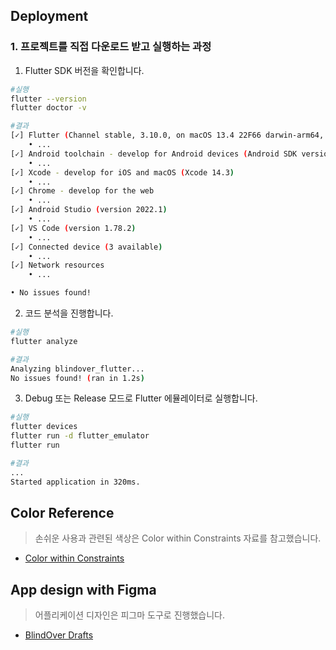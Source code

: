 ## Deployment

### 1. 프로젝트를 직접 다운로드 받고 실행하는 과정
1. Flutter SDK 버전을 확인합니다.

```bash
#실행
flutter --version
flutter doctor -v

#결과
[✓] Flutter (Channel stable, 3.10.0, on macOS 13.4 22F66 darwin-arm64, locale en-KR)
    • ...
[✓] Android toolchain - develop for Android devices (Android SDK version 33.0.2)
    • ...
[✓] Xcode - develop for iOS and macOS (Xcode 14.3)
    • ...
[✓] Chrome - develop for the web
    • ...
[✓] Android Studio (version 2022.1)
    • ...
[✓] VS Code (version 1.78.2)
    • ...
[✓] Connected device (3 available)
    • ...
[✓] Network resources
    • ...

• No issues found!
```

2. 코드 분석을 진행합니다.

```bash
#실행
flutter analyze

#결과
Analyzing blindover_flutter...                                          
No issues found! (ran in 1.2s)
```
3. Debug 또는 Release 모드로 Flutter 에뮬레이터로 실행합니다.

```bash
#실행
flutter devices
flutter run -d flutter_emulator
flutter run

#결과
...
Started application in 320ms.
```

## Color Reference
> 손쉬운 사용과 관련된 색상은 Color within Constraints 자료를 참고했습니다.

- [Color within Constraints](https://medium.com/tap-to-dismiss/color-within-constraints-d6f777a3b72d)

## App design with Figma
> 어플리케이션 디자인은 피그마 도구로 진행했습니다.

- [BlindOver Drafts](https://www.figma.com/file/b000qyAOCnQBksXJBEerSA/BlindOver?type=design&node-id=0%3A1&t=KcVHyzelcjBuW4Tn-1)